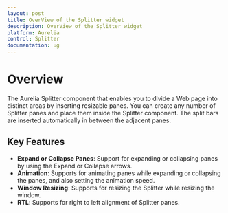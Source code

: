 ```yaml
---
layout: post
title: OverView of the Splitter widget 
description: OverView of the Splitter widget 
platform: Aurelia
control: Splitter
documentation: ug
---
```

# Overview

The Aurelia Splitter component that enables you to divide a Web page into distinct areas by inserting resizable panes. You can create any number of Splitter panes and place them inside the Splitter component. The split bars are inserted automatically in between the adjacent panes.

## Key Features

* **Expand or Collapse Panes**: Support for expanding or collapsing panes by using the Expand or Collapse arrows.
* **Animation**:  Supports for animating panes while expanding or collapsing the panes, and also setting the animation speed.
* **Window Resizing**: Supports for resizing the Splitter while resizing the window.
* **RTL**: Supports for right to left alignment of Splitter panes.                      

